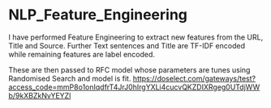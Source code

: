 # NLP_Feature_Engineering

I have performed Feature Engineering to extract new features from the URL, Title and Source. 
Further Text sentences and Title are TF-IDF encoded while remaining features are label encoded. 

These are then passed to RFC model whose parameters are tunes using Randomised Search and model is fit.
https://doselect.com/gateways/test?access_code=mmP8o1onIqdfrT4JrJ0hIrgYXLi4cucvQKZDIXRgeg0UTdjWWb/9kXBZkNvYEYZl
